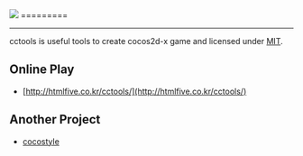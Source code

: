 <img src="https://raw.githubusercontent.com/sincntx/cctools/master/res/logo.png">
=========

---

cctools is useful tools to create cocos2d-x game and licensed under [MIT](./LICENSE).

## Online Play

- [http://htmlfive.co.kr/cctools/](http://htmlfive.co.kr/cctools/)

## Another Project

- [cocostyle](https://github.com/sincntx/cocostyle)
